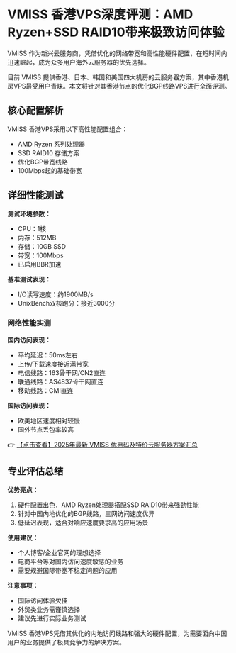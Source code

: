 # VMISS 香港VPS深度评测：AMD Ryzen+SSD RAID10带来极致访问体验

VMISS 作为新兴云服务商，凭借优化的网络带宽和高性能硬件配置，在短时间内迅速崛起，成为众多用户海外云服务器的优先选择。

目前 VMISS 提供香港、日本、韩国和美国四大机房的云服务器方案，其中香港机房VPS最受用户青睐。本文将针对其香港节点的优化BGP线路VPS进行全面评测。

## 核心配置解析

VMISS 香港VPS采用以下高性能配置组合：
- AMD Ryzen 系列处理器
- SSD RAID10 存储方案
- 优化BGP带宽线路
- 100Mbps起的基础带宽

## 详细性能测试

**测试环境参数：**
- CPU：1核
- 内存：512MB
- 存储：10GB SSD
- 带宽：100Mbps
- 已启用BBR加速

**基准测试表现：**
- I/O读写速度：约1900MB/s
- UnixBench双核跑分：接近3000分

### 网络性能实测

**国内访问表现：**
- 平均延迟：50ms左右
- 上传/下载速度接近满带宽
- 电信线路：163骨干网/CN2直连
- 联通线路：AS4837骨干网直连
- 移动线路：CMI直连

**国际访问表现：**
- 欧美地区速度相对较慢
- 国外节点丢包率较高

👉 [【点击查看】2025年最新 VMISS 优惠码及特价云服务器方案汇总](https://bit.ly/Vmiss)

## 专业评估总结

**优势亮点：**
1. 硬件配置出色，AMD Ryzen处理器搭配SSD RAID10带来强劲性能
2. 针对中国内地优化的BGP线路，三网访问速度优异
3. 低延迟表现，适合对响应速度要求高的应用场景

**使用建议：**
- 个人博客/企业官网的理想选择
- 电商平台等对国内访问速度敏感的业务
- 需要规避国际带宽不稳定问题的应用

**注意事项：**
- 国际访问体验欠佳
- 外贸类业务需谨慎选择
- 建议先进行实际业务测试

VMISS 香港VPS凭借其优化的内地访问线路和强大的硬件配置，为需要面向中国用户的业务提供了极具竞争力的解决方案。